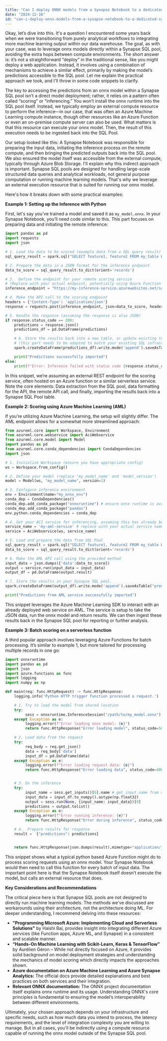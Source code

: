 ```yaml
---
title: "Can I deploy ONNX models from a Synapse Notebook to a dedicated Synapse SQL pool?"
date: "2024-12-16"
id: "can-i-deploy-onnx-models-from-a-synapse-notebook-to-a-dedicated-synapse-sql-pool"
---
```


Okay, let’s dive into this. It's a question I encountered some years back when we were transitioning from purely analytical workflows to integrating more machine learning output within our data warehouse. The goal, as with your case, was to leverage onnx models directly within a Synapse SQL pool, avoiding the extra hops between compute environments. The short answer is: it’s not a straightforward “deploy” in the traditional sense, like you might deploy a web application. Instead, it involves using a combination of mechanisms to achieve a similar effect, primarily by making the model’s predictions accessible to the SQL pool. Let me explain the practical approach we took, and I'll throw in some code snippets to clarify.

The key to accessing the predictions from an onnx model within a Synapse SQL pool isn’t a direct model deployment; rather, it relies on a pattern often called “scoring” or “inferencing.” You won’t install the onnx runtime into the SQL pool itself. Instead, we typically employ an external compute resource to perform the inference—in our case, that was often an Azure Machine Learning compute instance, though other resources like an Azure Function or even an on-premise compute server can also be used. What matters is that this resource can execute your onnx model. Then, the result of this execution needs to be ingested back into the SQL Pool.

Our setup looked like this: A Synapse Notebook was responsible for preparing the input data, initiating the inference process on the remote compute, and then bringing the predicted outputs back into the SQL pool. We also ensured the model itself was accessible from the external compute, typically through Azure Blob Storage. I'll explain why this indirect approach is important. Synapse SQL pools are designed for handling large-scale structured data queries and analytical workloads, not general purpose computation or running machine learning models. That's why we leverage an external execution resource that *is* suited for running our onnx model.

Here's how it breaks down with some practical examples:

**Example 1: Setting up the Inference with Python**

First, let's say you've trained a model and saved it as `my_model.onnx`. In your Synapse Notebook, you’ll need code similar to this. This part focuses on preparing data and initiating the remote inference:

```python
import pandas as pd
import requests
import json

# 1. Load the data to be scored (example data from a SQL query result)
sql_query_result = spark.sql("SELECT feature1, feature2 FROM my_table WHERE ...").toPandas()

# 2. Prepare the data in a JSON format for the inference endpoint
data_to_score = sql_query_result.to_dict(orient='records')

# 3.  Define the endpoint for your remote scoring service
# (Replace with your actual endpoint, potentially using Azure Function or AML endpoint)
inference_endpoint = "https://my-inference-service.azurewebsites.net/score"

# 4. Make the API call to the scoring endpoint
headers = {'Content-Type': 'application/json'}
response = requests.post(inference_endpoint, json=data_to_score, headers=headers)

# 5. Handle the response (assuming the response is also JSON)
if response.status_code == 200:
    predictions = response.json()
    predictions_df = pd.DataFrame(predictions)

    # 6. Store the results back into a new table, or update existing table in your SQL pool
    # (this part needs to be adapted to match your existing SQL infrastructure)
    spark.createDataFrame(predictions_df).write.mode('append').saveAsTable("predictions_table")

    print("Predictions successfully imported")
else:
    print(f"Error: Inference failed with status code {response.status_code}. Reason: {response.text}")

```

In this snippet, we’re assuming an external REST endpoint for the scoring service, often hosted on an Azure function or a similar serverless service. Note the core elements: Data extraction from the SQL pool, data formatting for the API, the remote API call, and finally, importing the results back into a Synapse SQL Pool table.

**Example 2: Scoring using Azure Machine Learning (AML)**

If you’re utilizing Azure Machine Learning, the setup will slightly differ. The AML endpoint allows for a somewhat more streamlined approach:

```python
from azureml.core import Workspace, Environment
from azureml.core.webservice import AciWebservice
from azureml.core.model import Model
import pandas as pd
from azureml.core.conda_dependencies import CondaDependencies
import json

# 1. Initialize Workspace (ensure you have appropriate config)
ws = Workspace.from_config()

# 2. Define your model (replace 'my_model_name' and 'model_version')
model = Model(ws, "my_model_name", version=1)

# 3. Configure inference environment
env = Environment(name="my_onnx_env")
conda_dep = CondaDependencies()
conda_dep.add_conda_package("onnxruntime") # ensure onnx runtime is available
conda_dep.add_conda_package("pandas")
env.python.conda_dependencies = conda_dep

# 4. Get your ACI service for inferencing, assuming this has already been set up in AML
service_name = 'my-aml-service' # replace with your actual service name
service = AciWebservice(ws, service_name)

# 5. Load and prepare the data from SQL Pool
sql_query_result = spark.sql("SELECT feature1, feature2 FROM my_table WHERE ...").toPandas()
data_to_score = sql_query_result.to_dict(orient='records')

# 6. Make the AML API call using the provided method
input_data = json.dumps({'data':data_to_score})
output = service.run(input_data = input_data)
output_df = pd.DataFrame(output.result)

# 7. Store the results in your Synapse SQL pool.
spark.createDataFrame(output_df).write.mode('append').saveAsTable("predictions_table")

print("Predictions from AML service successfully imported")
```

This snippet leverages the Azure Machine Learning SDK to interact with an already deployed web service on AML. The service is setup to take the JSON data, run the onnx model and return results. We can then ingest these results back in the Synapse SQL pool for reporting or further analysis.

**Example 3: Batch scoring on a serverless function**

A third popular approach involves leveraging Azure Functions for batch processing. It’s similar to example 1, but more tailored for processing multiple records in one go:

```python
import onnxruntime
import pandas as pd
import json
import azure.functions as func
import logging
import numpy as np

def main(req: func.HttpRequest) -> func.HttpResponse:
    logging.info('Python HTTP trigger function processed a request.')

    # 1. Try to load the model from shared location
    try:
         sess = onnxruntime.InferenceSession("/path/to/my_model.onnx")  # Assuming model is local to function
    except Exception as e:
         logging.error(f"Error loading onnx model: {e}")
         return func.HttpResponse("Error loading model", status_code=500)

    # 2. Load data from the request
    try:
         req_body = req.get_json()
         data = req_body['data']
         input_df = pd.DataFrame(data)
    except Exception as e:
         logging.error(f"Error loading request data: {e}")
         return func.HttpResponse("Error loading data", status_code=400)


    # 3. Do the inference
    try:
         input_name = sess.get_inputs()[0].name # get input name from model metadata
         input_data = input_df.to_numpy().astype(np.float32)
         output = sess.run(None, {input_name: input_data})[0]
         predictions = output.tolist()
    except Exception as e:
         logging.error(f"Error running inference: {e}")
         return func.HttpResponse("Error during inference", status_code=500)

    # 4.  Prepare results for response
    result =  {"predictions": predictions}


    return func.HttpResponse(json.dumps(result),mimetype="application/json")
```

This snippet shows what a typical python based Azure Function might do to process scoring requests using an onnx model. Your Synapse Notebook would then need to call this function for every batch of input data. The important point here is that the Synapse Notebook itself doesn’t execute the model, but calls an external resource that does.

**Key Considerations and Recommendations**

The critical piece here is that Synapse SQL pools are not designed to directly run machine learning models. The methods we’ve discussed are workarounds using their architecture, not the architecture doing ML. For deeper understanding, I recommend delving into these resources:

*   **"Programming Microsoft Azure: Implementing Cloud and Serverless Solutions"** by Haishi Bai, provides insight into integrating different Azure services (like Function apps, Azure ML, and Synapse) in a consistent and scalable manner.
*   **“Hands-On Machine Learning with Scikit-Learn, Keras & TensorFlow”** by Aurélien Géron – While not directly focused on Azure, it provides solid background on model deployment strategies and understanding the mechanics of model scoring which directly impacts the approaches shown.
*   **Azure documentation on Azure Machine Learning and Azure Synapse Analytics:** The official docs provide detailed explanations and best practices on both services and their integration.
*   **Relevant ONNX documentation:** The ONNX project documentation itself explains onnx runtime and its usage. Understanding ONNX's core principles is fundamental to ensuring the model’s interoperability between different environments.

Ultimately, your chosen approach depends on your infrastructure and specific needs, such as how much data you intend to process, the latency requirements, and the level of integration complexity you are willing to manage. But in all cases, you'll be indirectly using a compute resource capable of running the onnx model outside of the Synapse SQL pool.

